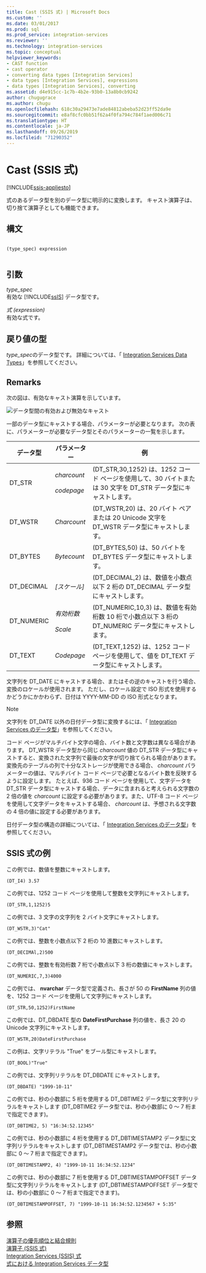 ```yaml
---
title: Cast (SSIS 式) | Microsoft Docs
ms.custom: ''
ms.date: 03/01/2017
ms.prod: sql
ms.prod_service: integration-services
ms.reviewer: ''
ms.technology: integration-services
ms.topic: conceptual
helpviewer_keywords:
- CAST function
- cast operator
- converting data types [Integration Services]
- data types [Integration Services], expressions
- data types [Integration Services], converting
ms.assetid: d4e915cc-1c7b-4b2e-93b0-13a8b0cb9242
author: chugugrace
ms.author: chugu
ms.openlocfilehash: 618c30a29473e7ade84812abeba52d23ff52da9e
ms.sourcegitcommit: e8af8cfc0bb51f62a4f0fa794c784f1aed006c71
ms.translationtype: HT
ms.contentlocale: ja-JP
ms.lasthandoff: 09/26/2019
ms.locfileid: "71290352"
---
```

# <a name="cast-ssis-expression"></a>Cast (SSIS 式)

[!INCLUDE[ssis-appliesto](../../includes/ssis-appliesto-ssvrpluslinux-asdb-asdw-xxx.md)]


  式のあるデータ型を別のデータ型に明示的に変換します。 キャスト演算子は、切り捨て演算子としても機能できます。  
  
## <a name="syntax"></a>構文  
  
```  
  
(type_spec) expression  
  
```  
  
## <a name="arguments"></a>引数  
 *type_spec*  
 有効な [!INCLUDE[ssIS](../../includes/ssis-md.md)] データ型です。  
  
 *式 (expression)*  
 有効な式です。  
  
## <a name="result-types"></a>戻り値の型  
 *type_spec*のデータ型です。 詳細については、「 [Integration Services Data Types](../../integration-services/data-flow/integration-services-data-types.md)」を参照してください。  
  
## <a name="remarks"></a>Remarks  
 次の図は、有効なキャスト演算を示しています。  
  
 ![データ型間の有効および無効なキャスト](../../integration-services/expressions/media/data-conversion.gif "データ型間の有効および無効なキャスト")  
  
 一部のデータ型にキャストする場合、パラメーターが必要となります。 次の表に、パラメーターが必要なデータ型とそのパラメーターの一覧を示します。  
  
|データ型|パラメーター|例|  
|---------------|---------------|-------------|  
|DT_STR|*charcount*<br /><br /> *codepage*|(DT_STR,30,1252) は、1252 コード ページを使用して、30 バイトまたは 30 文字を DT_STR データ型にキャストします。|  
|DT_WSTR|*Charcount*|(DT_WSTR,20) は、20 バイト ペアまたは 20 Unicode 文字を DT_WSTR データ型にキャストします。|  
|DT_BYTES|*Bytecount*|(DT_BYTES,50) は、50 バイトを DT_BYTES データ型にキャストします。|  
|DT_DECIMAL|*[スケール]*|(DT_DECIMAL,2) は、数値を小数点以下 2 桁の DT_DECIMAL データ型にキャストします。|  
|DT_NUMERIC|*有効桁数*<br /><br /> *Scale*|(DT_NUMERIC,10,3) は、数値を有効桁数 10 桁で小数点以下 3 桁の DT_NUMERIC データ型にキャストします。|  
|DT_TEXT|*Codepage*|(DT_TEXT,1252) は、1252 コード ページを使用して、値を DT_TEXT データ型にキャストします。|  
  
 文字列を DT_DATE にキャストする場合、またはその逆のキャストを行う場合、変換のロケールが使用されます。 ただし、ロケール設定で ISO 形式を使用するかどうかにかかわらず、日付は YYYY-MM-DD の ISO 形式となります。  
  
> [!NOTE]  
>  文字列を DT_DATE 以外の日付データ型に変換するには、「 [Integration Services のデータ型](../../integration-services/data-flow/integration-services-data-types.md)」を参照してください。  
  
 コード ページがマルチバイト文字の場合、バイト数と文字数は異なる場合があります。 DT_WSTR データ型から同じ *charcount* 値の DT_STR データ型にキャストすると、変換された文字列で最後の文字が切り捨てられる場合があります。 変換先のテーブルの列で十分なストレージが使用できる場合、 *charcount* パラメーターの値は、マルチバイト コード ページで必要となるバイト数を反映するように設定します。 たとえば、936 コード ページを使用して、文字データを DT_STR データ型にキャストする場合、データに含まれると考えられる文字数の 2 倍の値を *charcount* に設定する必要があります。また、UTF-8 コード ページを使用して文字データをキャストする場合、 *charcount* は、予想される文字数の 4 倍の値に設定する必要があります。  
  
 日付データ型の構造の詳細については、「 [Integration Services のデータ型](../../integration-services/data-flow/integration-services-data-types.md)」を参照してください。  
  
## <a name="ssis-expression-examples"></a>SSIS 式の例  
 この例では、数値を整数にキャストします。  
  
```  
(DT_I4) 3.57  
```  
  
 この例では、1252 コード ページを使用して整数を文字列にキャストします。  
  
```  
(DT_STR,1,1252)5  
```  
  
 この例では、3 文字の文字列を 2 バイト文字にキャストします。  
  
```  
(DT_WSTR,3)"Cat"  
```  
  
 この例では、整数を小数点以下 2 桁の 10 進数にキャストします。  
  
```  
(DT_DECIMAl,2)500  
```  
  
 この例では、整数を有効桁数 7 桁で小数点以下 3 桁の数値にキャストします。  
  
```  
(DT_NUMERIC,7,3)4000  
```  
  
 この例では、 **nvarchar** データ型で定義され、長さが 50 の **FirstName** 列の値を、1252 コード ページを使用して文字列にキャストします。  
  
```  
(DT_STR,50,1252)FirstName  
```  
  
 この例では、DT_DBDATE 型の **DateFirstPurchase** 列の値を、長さ 20 の Unicode 文字列にキャストします。  
  
```  
(DT_WSTR,20)DateFirstPurchase  
```  
  
 この例は、文字リテラル "True" をブール型にキャストします。  
  
```  
(DT_BOOL)"True"  
```  
  
 この例では、文字列リテラルを DT_DBDATE にキャストします。  
  
```  
(DT_DBDATE) "1999-10-11"  
```  
  
 この例では、秒の小数部に 5 桁を使用する DT_DBTIME2 データ型に文字列リテラルをキャストします (DT_DBTIME2 データ型では、秒の小数部に 0 ～ 7 桁まで指定できます)。  
  
```  
(DT_DBTIME2, 5) "16:34:52.12345"  
```  
  
 この例では、秒の小数部に 4 桁を使用する DT_DBTIMESTAMP2 データ型に文字列リテラルをキャストします (DT_DBTIMESTAMP2 データ型では、秒の小数部に 0 ～ 7 桁まで指定できます)。  
  
```  
(DT_DBTIMESTAMP2, 4) "1999-10-11 16:34:52.1234"  
```  
  
 この例では、秒の小数部に 7 桁を使用する DT_DBTIMESTAMPOFFSET データ型に文字列リテラルをキャストします (DT_DBTIMESTAMPOFFSET データ型では、秒の小数部に 0 ～ 7 桁まで指定できます)。  
  
```  
(DT_DBTIMESTAMPOFFSET, 7) "1999-10-11 16:34:52.1234567 + 5:35"  
```  
  
## <a name="see-also"></a>参照  
 [演算子の優先順位と結合規則](../../integration-services/expressions/operator-precedence-and-associativity.md)   
 [演算子 &#40;SSIS 式&#41;](../../integration-services/expressions/operators-ssis-expression.md)   
 [Integration Services &#40;SSIS&#41; 式](../../integration-services/expressions/integration-services-ssis-expressions.md)   
 [式における Integration Services データ型](../../integration-services/expressions/integration-services-data-types-in-expressions.md)  
  
  

